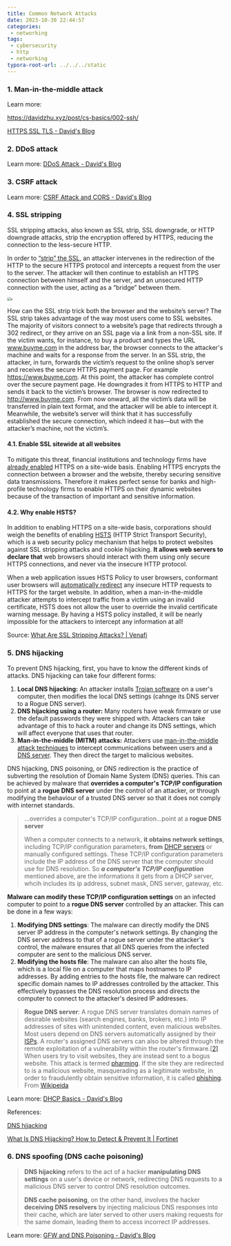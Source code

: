 ```yaml
---
title: Common Network Attacks
date: 2023-10-30 22:44:57
categories:
 - networking
tags:
 - cybersecurity
 - http
 - networking
typora-root-url: ../../../static
---
```


### 1. Man-in-the-middle attack

Learn more: 

https://davidzhu.xyz/post/cs-basics/002-ssh/

[HTTPS SSL TLS - David's Blog](https://davidzhu.xyz/post/cs-basics/003-ssl-secure-communication/#4-details-in-tls-handshake---avoid-man-in-middle-attack)

### 2. DDoS attack

Learn more: [DDoS Attack - David's Blog](https://davidzhu.xyz/post/cs-basics/012-ddos-attack/)

### 3. CSRF attack

Learn more: [CSRF Attack and CORS - David's Blog](https://davidzhu.xyz/post/http/007-csrf-attack/)

### 4. SSL stripping 

SSL stripping attacks, also known as SSL strip, SSL downgrade, or HTTP downgrade attacks, strip the encryption offered by HTTPS, reducing the connection to the less-secure HTTP. 

In order to [“strip” the SSL](https://avicoder.me/2016/02/22/SSLstrip-for-newbies/), an attacker intervenes in the redirection of the HTTP to the secure HTTPS protocol and intercepts a request from the user to the server. The attacker will then continue to establish an HTTPS connection between himself and the server, and an unsecured HTTP connection with the user, acting as a “bridge” between them.

<img src="/004-common-attacks/a.png" alt="a" style="zoom:50%;" />

How can the SSL strip trick both the browser and the website’s server? The SSL strip takes advantage of the way most users come to SSL websites. The majority of visitors connect to a website’s page that redirects through a 302 redirect, or they arrive on an SSL page via a link from a non-SSL site. If the victim wants, for instance, to buy a product and types the URL www.buyme.com in the address bar, the browser connects to the attacker's machine and waits for a response from the server. In an SSL strip, the attacker, in turn, forwards the victim’s request to the online shop’s server and receives the secure HTTPS payment page. For example https://www.buyme.com. At this point, the attacker has complete control over the secure payment page. He downgrades it from HTTPS to HTTP and sends it back to the victim’s browser. The browser is now redirected to http://www.buyme.com. From now onward, all the victim’s data will be transferred in plain text format, and the attacker will be able to intercept it. Meanwhile, the website’s server will think that it has successfully established the secure connection, which indeed it has—but with the attacker’s machine, not the victim’s.

#### 4.1. Enable SSL sitewide at all websites

To mitigate this threat, financial institutions and technology firms have [already enabled](https://venafi.com/blog/https-should-be-implemented-everywhereincluding-static-websites/) HTTPS on a site-wide basis. Enabling HTTPS encrypts the connection between a browser and the website, thereby securing sensitive data transmissions. Therefore it makes perfect sense for banks and high-profile technology firms to enable HTTPS on their dynamic websites because of the transaction of important and sensitive information.

#### 4.2. Why enable HSTS?

In addition to enabling HTTPS on a site-wide basis, corporations should weigh the benefits of enabling [HSTS](https://www.globalsign.com/en/blog/what-is-hsts-and-how-do-i-use-it/) (HTTP Strict Transport Security), which is a web security policy mechanism that helps to protect websites against SSL stripping attacks and cookie hijacking. **It allows** **web servers to declare that** web browsers should interact with them using only secure HTTPS connections, and never via the insecure HTTP protocol.

When a web application issues HSTS Policy to user browsers, conformant user browsers will [automatically redirect](https://www.owasp.org/index.php/HTTP_Strict_Transport_Security_Cheat_Sheet) any insecure HTTP requests to HTTPS for the target website. In addition, when a man-in-the-middle attacker attempts to intercept traffic from a victim using an invalid certificate, HSTS does not allow the user to override the invalid certificate warning message. By having a HSTS policy installed, it will be nearly impossible for the attackers to intercept any information at all!

Source: [What Are SSL Stripping Attacks? | Venafi](https://venafi.com/blog/what-are-ssl-stripping-attacks/)

### 5. DNS hijacking

To prevent DNS hijacking, first, you have to know the different kinds of attacks. DNS hijacking can take four different forms:

1. **Local DNS hijacking:** An attacker installs [Trojan software](https://www.fortinet.com/resources/cyberglossary/trojan-horse-virus) on a user's computer, then modifies the local DNS settings (cahnge its DNS server to a Rogue DNS server). 
2. **DNS hijacking using a router:** Many routers have weak firmware or use the default passwords they were shipped with. Attackers can take advantage of this to hack a router and change its DNS settings, which will affect everyone that uses that router.
3. **Man-in-the-middle (MITM) attacks:** Attackers use [man-in-the-middle attack techniques](https://www.fortinet.com/resources/cyberglossary/man-in-the-middle-attack) to intercept communications between users and a [DNS server](https://www.fortinet.com/resources/cyberglossary/dynamic-dns). They then direct the target to malicious websites.

DNS hijacking, DNS poisoning, or DNS redirection is the practice of subverting the resolution of Domain Name System (DNS) queries. This can be achieved by malware that **overrides a computer's TCP/IP configuration** to point at a **rogue DNS server** under the control of an attacker, or through modifying the behaviour of a trusted DNS server so that it does not comply with internet standards. 

>  ...overrides a computer's TCP/IP configuration...point at a **rogue DNS server** 
>
> When a computer connects to a network, **it obtains network settings**, including TCP/IP configuration parameters, **from**  [DHCP servers](https://davidzhu.xyz/post/network/003-dhcp/) or manually configured settings. These TCP/IP configuration parameters include the IP address of the DNS server that the computer should use for DNS resolution. So ***a computer's TCP/IP configuration*** mentioned above, are the informations it gets from a DHCP server, whcih includes its ip address, subnet mask, DNS server, gateway, etc. 

**Malware can modify these TCP/IP configuration settings** on an infected computer to point to a **rogue DNS server** controlled by an attacker. This can be done in a few ways:

1. **Modifying DNS settings**: The malware can directly modify the DNS server IP address in the computer's network settings. By changing the DNS server address to that of a rogue server under the attacker's control, the malware ensures that all DNS queries from the infected computer are sent to the malicious DNS server.
2. **Modifying the hosts file**: The malware can also alter the hosts file, which is a local file on a computer that maps hostnames to IP addresses. By adding entries to the hosts file, the malware can redirect specific domain names to IP addresses controlled by the attacker. This effectively bypasses the DNS resolution process and directs the computer to connect to the attacker's desired IP addresses.

> **Rogue DNS server**: A rogue DNS server translates domain names of desirable websites (search engines, banks, brokers, etc.) into IP addresses of sites with unintended content, even malicious websites. Most users depend on DNS servers automatically assigned by their [ISPs](https://en.wikipedia.org/wiki/ISP). A router's assigned DNS servers can also be altered through the remote exploitation of a vulnerability within the router's firmware.[[2\]](https://en.wikipedia.org/wiki/DNS_hijacking#cite_note-2) When users try to visit websites, they are instead sent to a bogus website. This attack is termed [pharming](https://en.wikipedia.org/wiki/Pharming). If the site they are redirected to is a malicious website, masquerading as a legitimate website, in order to fraudulently obtain sensitive information, it is called [phishing](https://en.wikipedia.org/wiki/Phishing). From [Wikipeida](https://en.wikipedia.org/wiki/DNS_hijacking)

Learn more: [DHCP Basics - David's Blog](https://davidzhu.xyz/post/network/003-dhcp/)

References: 

[DNS hijacking](https://en.wikipedia.org/wiki/DNS_hijacking)

[What Is DNS Hijacking? How to Detect & Prevent It | Fortinet](https://www.fortinet.com/resources/cyberglossary/dns-hijacking)

### 6. DNS spoofing (DNS cache poisoning)

> **DNS hijacking** refers to the act of a hacker **manipulating DNS settings** on a user's device or network, redirecting DNS requests to a malicious DNS server to control DNS resolution outcomes.
>
> **DNS cache poisoning**, on the other hand, involves the hacker **deceiving DNS resolvers** by injecting malicious DNS responses into their cache, which are later served to other users making requests for the same domain, leading them to access incorrect IP addresses.

Learn more: [GFW and DNS Poisoning - David's Blog](https://davidzhu.xyz/post/networking/005-gfw-dns/)

